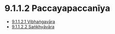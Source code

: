 # 9.1.1.2 Paccayapaccanīya

* [9.1.1.2.1 Vibhaṅgavāra](9.1.1.2/9.1.1.2.1.md)
* [9.1.1.2.2 Saṅkhyāvāra](9.1.1.2/9.1.1.2.2.md)
